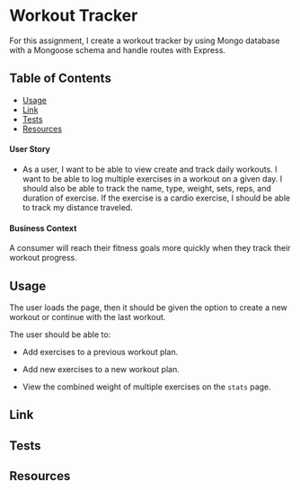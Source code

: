 # Workout Tracker

For this assignment, I create a workout tracker by using Mongo database with a Mongoose schema and handle routes with Express.

## Table of Contents
* [Usage](#Usage)
* [Link](#Link)
* [Tests](#Tests)
* [Resources](#Resources)

#### User Story
* As a user, I want to be able to view create and track daily workouts. I want to be able to log multiple exercises in a workout on a given day. I should also be able to track the name, type, weight, sets, reps, and duration of exercise. If the exercise is a cardio exercise, I should be able to track my distance traveled.

#### Business Context
A consumer will reach their fitness goals more quickly when they track their workout progress.

## Usage

The user loads the page, then it should be given the option to create a new workout or continue with the last workout.

The user should be able to:

  * Add exercises to a previous workout plan.

  * Add new exercises to a new workout plan.

  * View the combined weight of multiple exercises on the `stats` page.

## Link

<!-- #### [Click here for deployed link!]() -->

## Tests
<!-- ![](./Assets/burger.png)
![](./Assets/console.png)
![](./Assets/mysql.png) -->

## Resources
